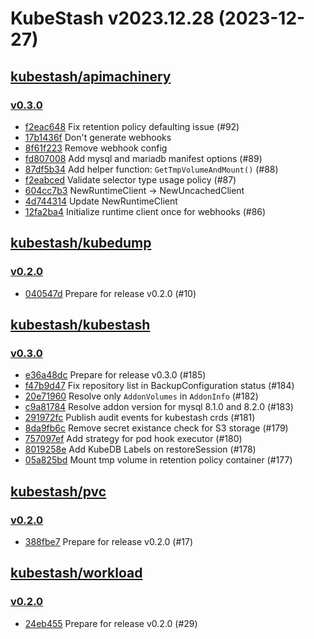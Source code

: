 # KubeStash v2023.12.28 (2023-12-27)


## [kubestash/apimachinery](https://github.com/kubestash/apimachinery)

### [v0.3.0](https://github.com/kubestash/apimachinery/releases/tag/v0.3.0)

- [f2eac648](https://github.com/kubestash/apimachinery/commit/f2eac648) Fix retention policy defaulting issue (#92)
- [17b1436f](https://github.com/kubestash/apimachinery/commit/17b1436f) Don't generate webhooks
- [8f61f223](https://github.com/kubestash/apimachinery/commit/8f61f223) Remove webhook config
- [fd807008](https://github.com/kubestash/apimachinery/commit/fd807008) Add mysql and mariadb manifest options (#89)
- [87df5b34](https://github.com/kubestash/apimachinery/commit/87df5b34) Add helper function: `GetTmpVolumeAndMount()` (#88)
- [f2eabced](https://github.com/kubestash/apimachinery/commit/f2eabced) Validate selector type usage policy (#87)
- [604cc7b3](https://github.com/kubestash/apimachinery/commit/604cc7b3) NewRuntimeClient -> NewUncachedClient
- [4d744314](https://github.com/kubestash/apimachinery/commit/4d744314) Update NewRuntimeClient
- [12fa2ba4](https://github.com/kubestash/apimachinery/commit/12fa2ba4) Initialize runtime client once for webhooks (#86)



## [kubestash/kubedump](https://github.com/kubestash/kubedump)

### [v0.2.0](https://github.com/kubestash/kubedump/releases/tag/v0.2.0)

- [040547d](https://github.com/kubestash/kubedump/commit/040547d) Prepare for release v0.2.0 (#10)



## [kubestash/kubestash](https://github.com/kubestash/kubestash)

### [v0.3.0](https://github.com/kubestash/kubestash/releases/tag/v0.3.0)

- [e36a48dc](https://github.com/kubestash/kubestash/commit/e36a48dc) Prepare for release v0.3.0 (#185)
- [f47b9d47](https://github.com/kubestash/kubestash/commit/f47b9d47) Fix repository list in BackupConfiguration status (#184)
- [20e71960](https://github.com/kubestash/kubestash/commit/20e71960) Resolve only `AddonVolumes` in `AddonInfo` (#182)
- [c9a81784](https://github.com/kubestash/kubestash/commit/c9a81784) Resolve addon version for mysql 8.1.0 and 8.2.0 (#183)
- [291972fc](https://github.com/kubestash/kubestash/commit/291972fc) Publish audit events for kubestash crds (#181)
- [8da9fb6c](https://github.com/kubestash/kubestash/commit/8da9fb6c) Remove secret existance check for S3 storage (#179)
- [757097ef](https://github.com/kubestash/kubestash/commit/757097ef) Add strategy for pod hook executor (#180)
- [8019258e](https://github.com/kubestash/kubestash/commit/8019258e) Add KubeDB Labels on restoreSession (#178)
- [05a825bd](https://github.com/kubestash/kubestash/commit/05a825bd) Mount tmp volume in retention policy container (#177)



## [kubestash/pvc](https://github.com/kubestash/pvc)

### [v0.2.0](https://github.com/kubestash/pvc/releases/tag/v0.2.0)

- [388fbe7](https://github.com/kubestash/pvc/commit/388fbe7) Prepare for release v0.2.0 (#17)



## [kubestash/workload](https://github.com/kubestash/workload)

### [v0.2.0](https://github.com/kubestash/workload/releases/tag/v0.2.0)

- [24eb455](https://github.com/kubestash/workload/commit/24eb455) Prepare for release v0.2.0 (#29)



